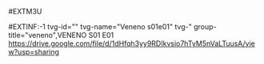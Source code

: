 #EXTM3U

#EXTINF:-1 tvg-id="" tvg-name="Veneno s01e01" tvg-" group-title="veneno",VENENO S01 E01
https://drive.google.com/file/d/1dHfqh3yy9RDIkvsio7hTyM5nVaLTuusA/view?usp=sharing
